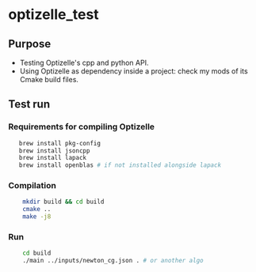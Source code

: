 # optizelle_test

## Purpose

* Testing Optizelle's cpp and python API. 
* Using Optizelle as dependency inside a project: check my mods of its Cmake build files.

## Test run

### Requirements for compiling Optizelle

 ``` bash
    brew install pkg-config
    brew install jsoncpp
    brew install lapack
    brew install openblas # if not installed alongside lapack
```

### Compilation

``` bash
    mkdir build && cd build
    cmake ..
    make -j8
```

### Run

``` bash
    cd build
    ./main ../inputs/newton_cg.json . # or another algo
```